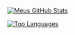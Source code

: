 [![Meus GitHub Stats](https://github-readme-stats.vercel.app/api?username=VictorMacedoCB&show_icons=true&theme=dracula)](https://github.com/VictorMacedoCB)

[![Top Languages](https://github-readme-stats.vercel.app/api/top-langs/?username=VictorMacedoCB&layout=compact&theme=dracula)](https://github.com/VictorMacedoCB)
